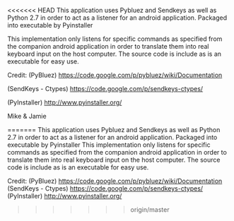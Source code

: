 <<<<<<< HEAD
This application uses Pybluez and Sendkeys as well as Python 2.7 in order to act as a listener for an android application. 
Packaged into executable by Pyinstaller

This implementation only listens for specific commands as specified from the companion android application in order to translate them into real keyboard input on the host computer.
The source code is include as is an executable for easy use.


Credit: 
(PyBluez)
https://code.google.com/p/pybluez/wiki/Documentation

(SendKeys - Ctypes)
https://code.google.com/p/sendkeys-ctypes/

(PyInstaller)
http://www.pyinstaller.org/

Mike & Jamie

=======
This application uses Pybluez and Sendkeys as well as Python 2.7 in order to act as a listener for an android application. Packaged into executable by Pyinstaller
This implementation only listens for specific commands as specified from the companion android application in order to translate them into real keyboard input on the host computer. The source code is include as is an executable for easy use.


Credit: (PyBluez) https://code.google.com/p/pybluez/wiki/Documentation
(SendKeys - Ctypes) https://code.google.com/p/sendkeys-ctypes/
(PyInstaller) http://www.pyinstaller.org/
>>>>>>> origin/master
